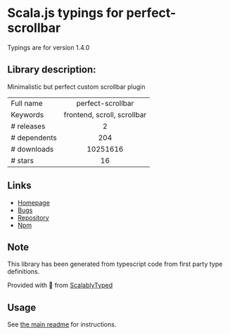 
# Scala.js typings for perfect-scrollbar

Typings are for version 1.4.0

## Library description:
Minimalistic but perfect custom scrollbar plugin

|                    |                 |
| ------------------ | :-------------: |
| Full name          | perfect-scrollbar |
| Keywords           | frontend, scroll, scrollbar |
| # releases         | 2 |
| # dependents       | 204 |
| # downloads        | 10251616 |
| # stars            | 16 |

## Links
- [Homepage](https://github.com/utatti/perfect-scrollbar#readme)
- [Bugs](https://github.com/utatti/perfect-scrollbar/issues)
- [Repository](https://github.com/utatti/perfect-scrollbar)
- [Npm](https://www.npmjs.com/package/perfect-scrollbar)
    


## Note
This library has been generated from typescript code from first party type definitions.

Provided with :purple_heart: from [ScalablyTyped](https://github.com/oyvindberg/ScalablyTyped)

## Usage
See [the main readme](../../readme.md) for instructions.


